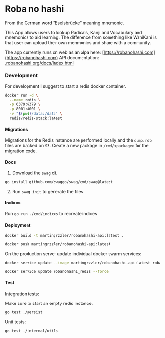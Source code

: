 # Roba no hashi

From the German word "Eselsbrücke" meaning mnemonic.

This App allows users to lookup Radicals, Kanji and Vocabulary and mnemonics to aid learning.
The difference from something like WaniKani is that user can upload their own menmonics and share with a community.

The app currently runs on web as an alpa here: [https://robanohashi.com](https://robanohashi.com)
API documentation: [.robanohashi.org/docs/index.html](.robanohashi.org/docs/index.html)

### Development

For development I suggest to start a redis docker container.
```bash
docker run -d \
  --name redis \
  -p 6379:6379 \
  -p 8001:8001 \
  -v "$(pwd)/data:/data" \
  redis/redis-stack:latest
```

#### Migrations
Migrations for the Redis instance are performed locally and the `dump.rdb` files are backed on `S3`.
Create a new package in `/cmd/<package>` for the migration code.

#### Docs
1. Download the `swag` cli.
```bash
go install github.com/swaggo/swag/cmd/swag@latest
```
2. Run `swag init` to generate the files

#### Indices
Run `go run ./cmd/indices` to recreate indices

#### Deployment
```bash
docker build -t martingrzzler/robanohashi-api:latest .
```
```bash
docker push martingrzzler/robanohashi-api:latest
```

On the production server update individual docker swarm services:
```bash
docker service update --image martingrzzler/robanohashi-api:latest robanohashi_api
```

```bash
docker service update robanohashi_redis --force
```

#### Test
Integration tests:

Make sure to start an empty redis instance.
```bash
go test ./persist
```

Unit tests:
```bash
go test ./internal/utils
```

